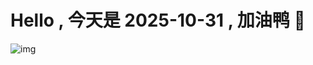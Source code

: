 
# Hello , 今天是 2025-10-31 , 加油鸭 🤭

![img](https://v1.jinrishici.com/all.svg?font-size=18&spacing=4)


